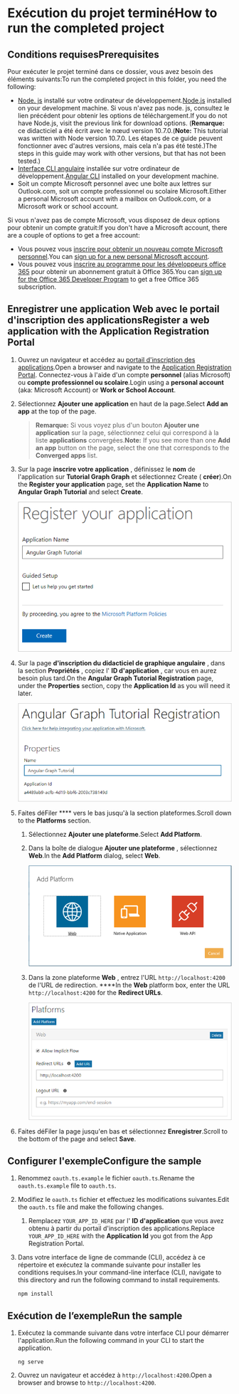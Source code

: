 # <a name="how-to-run-the-completed-project"></a><span data-ttu-id="74315-101">Exécution du projet terminé</span><span class="sxs-lookup"><span data-stu-id="74315-101">How to run the completed project</span></span>

## <a name="prerequisites"></a><span data-ttu-id="74315-102">Conditions requises</span><span class="sxs-lookup"><span data-stu-id="74315-102">Prerequisites</span></span>

<span data-ttu-id="74315-103">Pour exécuter le projet terminé dans ce dossier, vous avez besoin des éléments suivants:</span><span class="sxs-lookup"><span data-stu-id="74315-103">To run the completed project in this folder, you need the following:</span></span>

- <span data-ttu-id="74315-104">[Node. js](https://nodejs.org) installé sur votre ordinateur de développement.</span><span class="sxs-lookup"><span data-stu-id="74315-104">[Node.js](https://nodejs.org) installed on your development machine.</span></span> <span data-ttu-id="74315-105">Si vous n'avez pas node. js, consultez le lien précédent pour obtenir les options de téléchargement.</span><span class="sxs-lookup"><span data-stu-id="74315-105">If you do not have Node.js, visit the previous link for download options.</span></span> <span data-ttu-id="74315-106">(**Remarque:** ce didacticiel a été écrit avec le nœud version 10.7.0.</span><span class="sxs-lookup"><span data-stu-id="74315-106">(**Note:** This tutorial was written with Node version 10.7.0.</span></span> <span data-ttu-id="74315-107">Les étapes de ce guide peuvent fonctionner avec d'autres versions, mais cela n'a pas été testé.)</span><span class="sxs-lookup"><span data-stu-id="74315-107">The steps in this guide may work with other versions, but that has not been tested.)</span></span>
- <span data-ttu-id="74315-108">[Interface CLI angulaire](https://cli.angular.io/) installée sur votre ordinateur de développement.</span><span class="sxs-lookup"><span data-stu-id="74315-108">[Angular CLI](https://cli.angular.io/) installed on your development machine.</span></span>
- <span data-ttu-id="74315-109">Soit un compte Microsoft personnel avec une boîte aux lettres sur Outlook.com, soit un compte professionnel ou scolaire Microsoft.</span><span class="sxs-lookup"><span data-stu-id="74315-109">Either a personal Microsoft account with a mailbox on Outlook.com, or a Microsoft work or school account.</span></span>

<span data-ttu-id="74315-110">Si vous n'avez pas de compte Microsoft, vous disposez de deux options pour obtenir un compte gratuit:</span><span class="sxs-lookup"><span data-stu-id="74315-110">If you don't have a Microsoft account, there are a couple of options to get a free account:</span></span>

- <span data-ttu-id="74315-111">Vous pouvez vous [inscrire pour obtenir un nouveau compte Microsoft personnel](https://signup.live.com/signup?wa=wsignin1.0&rpsnv=12&ct=1454618383&rver=6.4.6456.0&wp=MBI_SSL_SHARED&wreply=https://mail.live.com/default.aspx&id=64855&cbcxt=mai&bk=1454618383&uiflavor=web&uaid=b213a65b4fdc484382b6622b3ecaa547&mkt=E-US&lc=1033&lic=1).</span><span class="sxs-lookup"><span data-stu-id="74315-111">You can [sign up for a new personal Microsoft account](https://signup.live.com/signup?wa=wsignin1.0&rpsnv=12&ct=1454618383&rver=6.4.6456.0&wp=MBI_SSL_SHARED&wreply=https://mail.live.com/default.aspx&id=64855&cbcxt=mai&bk=1454618383&uiflavor=web&uaid=b213a65b4fdc484382b6622b3ecaa547&mkt=E-US&lc=1033&lic=1).</span></span>
- <span data-ttu-id="74315-112">Vous pouvez vous [inscrire au programme pour les développeurs office 365](https://developer.microsoft.com/office/dev-program) pour obtenir un abonnement gratuit à Office 365.</span><span class="sxs-lookup"><span data-stu-id="74315-112">You can [sign up for the Office 365 Developer Program](https://developer.microsoft.com/office/dev-program) to get a free Office 365 subscription.</span></span>

## <a name="register-a-web-application-with-the-application-registration-portal"></a><span data-ttu-id="74315-113">Enregistrer une application Web avec le portail d'inscription des applications</span><span class="sxs-lookup"><span data-stu-id="74315-113">Register a web application with the Application Registration Portal</span></span>

1. <span data-ttu-id="74315-114">Ouvrez un navigateur et accédez au [portail d'inscription des applications](https://apps.dev.microsoft.com).</span><span class="sxs-lookup"><span data-stu-id="74315-114">Open a browser and navigate to the [Application Registration Portal](https://apps.dev.microsoft.com).</span></span> <span data-ttu-id="74315-115">Connectez-vous à l'aide d'un compte **personnel** (alias Microsoft) ou **compte professionnel ou scolaire**.</span><span class="sxs-lookup"><span data-stu-id="74315-115">Login using a **personal account** (aka: Microsoft Account) or **Work or School Account**.</span></span>

1. <span data-ttu-id="74315-116">Sélectionnez **Ajouter une application** en haut de la page.</span><span class="sxs-lookup"><span data-stu-id="74315-116">Select **Add an app** at the top of the page.</span></span>

    > <span data-ttu-id="74315-117">**Remarque:** Si vous voyez plus d'un bouton **Ajouter une application** sur la page, sélectionnez celui qui correspond à la liste **applications** convergées.</span><span class="sxs-lookup"><span data-stu-id="74315-117">**Note:** If you see more than one **Add an app** button on the page, select the one that corresponds to the **Converged apps** list.</span></span>

1. <span data-ttu-id="74315-118">Sur la page **inscrire votre application** , définissez le **nom** de l'application sur **Tutorial Graph Graph** et sélectionnez Create ( **créer**).</span><span class="sxs-lookup"><span data-stu-id="74315-118">On the **Register your application** page, set the **Application Name** to **Angular Graph Tutorial** and select **Create**.</span></span>

    ![Capture d'écran de la création d'une nouvelle application dans le site Web du portail d'inscription des applications](/tutorial/images/arp-create-app-01.png)

1. <span data-ttu-id="74315-120">Sur la page **d'inscription du didacticiel de graphique angulaire** , dans la section **Propriétés** , copiez l' **ID d'application** , car vous en aurez besoin plus tard.</span><span class="sxs-lookup"><span data-stu-id="74315-120">On the **Angular Graph Tutorial Registration** page, under the **Properties** section, copy the **Application Id** as you will need it later.</span></span>

    ![Capture d'écran de l'ID de l'application nouvellement créée](/tutorial/images/arp-create-app-02.png)

1. <span data-ttu-id="74315-122">Faites déFiler \*\*\*\* vers le bas jusqu'à la section plateformes.</span><span class="sxs-lookup"><span data-stu-id="74315-122">Scroll down to the **Platforms** section.</span></span>

    1. <span data-ttu-id="74315-123">Sélectionnez **Ajouter une plateforme**.</span><span class="sxs-lookup"><span data-stu-id="74315-123">Select **Add Platform**.</span></span>
    1. <span data-ttu-id="74315-124">Dans la boîte de dialogue **Ajouter une plateforme** , sélectionnez **Web**.</span><span class="sxs-lookup"><span data-stu-id="74315-124">In the **Add Platform** dialog, select **Web**.</span></span>

        ![Capture d'écran création d'une plateforme pour l'application](/tutorial/images/arp-create-app-03.png)

    1. <span data-ttu-id="74315-126">Dans la zone plateforme **Web** , entrez l'URL `http://localhost:4200` de l'URL de redirection. \*\*\*\*</span><span class="sxs-lookup"><span data-stu-id="74315-126">In the **Web** platform box, enter the URL `http://localhost:4200` for the **Redirect URLs**.</span></span>

        ![Capture d'écran de la plateforme Web récemment ajoutée pour l'application](/tutorial/images/arp-create-app-04.png)

1. <span data-ttu-id="74315-128">Faites déFiler la page jusqu'en bas et sélectionnez **Enregistrer**.</span><span class="sxs-lookup"><span data-stu-id="74315-128">Scroll to the bottom of the page and select **Save**.</span></span>

## <a name="configure-the-sample"></a><span data-ttu-id="74315-129">Configurer l'exemple</span><span class="sxs-lookup"><span data-stu-id="74315-129">Configure the sample</span></span>

1. <span data-ttu-id="74315-130">Renommez `oauth.ts.example` le fichier `oauth.ts`.</span><span class="sxs-lookup"><span data-stu-id="74315-130">Rename the `oauth.ts.example` file to `oauth.ts`.</span></span>
1. <span data-ttu-id="74315-131">Modifiez le `oauth.ts` fichier et effectuez les modifications suivantes.</span><span class="sxs-lookup"><span data-stu-id="74315-131">Edit the `oauth.ts` file and make the following changes.</span></span>
    1. <span data-ttu-id="74315-132">Remplacez `YOUR_APP_ID_HERE` par l' **ID d'application** que vous avez obtenu à partir du portail d'inscription des applications.</span><span class="sxs-lookup"><span data-stu-id="74315-132">Replace `YOUR_APP_ID_HERE` with the **Application Id** you got from the App Registration Portal.</span></span>
1. <span data-ttu-id="74315-133">Dans votre interface de ligne de commande (CLI), accédez à ce répertoire et exécutez la commande suivante pour installer les conditions requises.</span><span class="sxs-lookup"><span data-stu-id="74315-133">In your command-line interface (CLI), navigate to this directory and run the following command to install requirements.</span></span>

    ```Shell
    npm install
    ```

## <a name="run-the-sample"></a><span data-ttu-id="74315-134">Exécution de l’exemple</span><span class="sxs-lookup"><span data-stu-id="74315-134">Run the sample</span></span>

1. <span data-ttu-id="74315-135">Exécutez la commande suivante dans votre interface CLI pour démarrer l'application.</span><span class="sxs-lookup"><span data-stu-id="74315-135">Run the following command in your CLI to start the application.</span></span>

    ```Shell
    ng serve
    ```

1. <span data-ttu-id="74315-136">Ouvrez un navigateur et accédez à `http://localhost:4200`.</span><span class="sxs-lookup"><span data-stu-id="74315-136">Open a browser and browse to `http://localhost:4200`.</span></span>